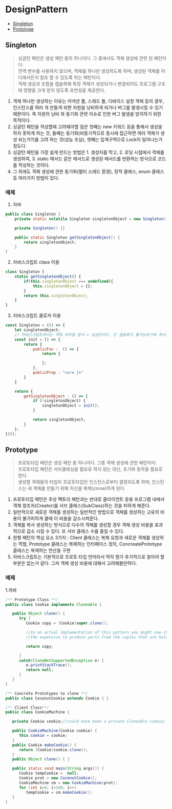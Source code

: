 # DesignPattern

- [Singleton](#singleton)
- [Prototype](#prototype)

## Singleton

> 싱글턴 패턴은 생성 패턴 중의 하나이다. 그 중에서도 객체 생성에 관련 된 패턴이다.  
> 전역 변수를 사용하지 않으며, 객체를 하나만 생성하도록 하며, 생성된 객체를 어디에서든지 참조 할 수 있도록 하는 패턴이다.  
> 객체 생성과 조합을 캡슐화해 특정 객체가 생성되거나 변경되어도 프로그램 구조에 영향을 크게 받지 않도록 유연성을 제공한다.  

1. 객체 하나만 생성하는 이유는 커넥션 풀, 스레드 풀, 디바이스 설정 객체 등의 경우, 인스턴스를 여러 개 만들게 되면 자원을 낭비하게 되거나 버그를 발생시킬 수 있기 때문이다. 즉 자원의 낭비 와 동기화 관련 이슈로 인한 버그 발생을 방지하기 위한 목적이다.
2. 싱글턴 패턴을 작성할때 고려해야할 점은 첫째는 new 키워드 등을 통해서 생성을 하지 못하게 하는 것, 둘째는 동기화(비동기적으로 동시에 접근하면 여러 객체가 생성 되는가?)를 고려 하는 것(성능 조심), 셋째는 임계구역으로 Lock이 일어나는가 정도다.
3. 싱글턴 패턴을 가장 쉽게 만드는 방법은 1. 생성자를 막고, 2. 로딩 시점에서 객체를 생성하여, 3. static 메서드 같은 메서드로 생성된 메서드를 반환하는 방식으로 코드를 작성하는 것이다.
4. 그 외에도 객체 생성에 관한 동기화(멀티 스레드 환경), 정적 클래스, enum 클래스 등 여러가지 방법이 있다.

### 예제

1. 자바
```java
public class Singleton {
    private static volatile Singleton singletonObject = new Singleton();

    private Singleton() {}

    public static Singleton getSingletonObject() {
        return singletonObject;
    }
}
```
2. 자바스크립트 class 이용
```js
class Singleton {
    static getSingletonObject() {
        if(this.singletonObject === undefined){
            this.singletonObject = {}; 
        }
        return this.singletonObject;
    } 
}
```
3. 자바스크립트 클로저 이용
```js
const Singleton = (() => {
    let singletonObject;
    // 자바스크립트에서는 객체 리터럴 방식 = 싱글턴이다. 단 캡슐화가 불가능하기에 즉시실행 함수를 통한 싱글턴이 구현가능하다.
    const init = () => { 
        return {
            publicFun :  () => {
                return {

                };
            },
            publicProp : "core js"
        }
    }

    return {
        getSingletonObject : () => {
            if (!singletonObject) {
                singletonObject = init();
            }

            return singletonObject;
        }
    };
})();    
```

## Prototype

> 프로토타입 패턴은 생성 패턴 중 하나이다. 그중 객체 생성에 관한 패턴이다.  
> 프로토타입 패턴은 서브클래싱을 필요로 하지 않는 대신, 초기화 동작을 필요로 한다.  
> 생성할 객체들의 타입이 프로토타입인 인스턴스로부터 결정되도록 하며, 인스턴스는 새 객체를 만들기 위해 자신을 복제(clone)하게 된다.

1. 프로토타입 패턴은 추상 팩토리 패턴과는 반대로 클라이언트 응용 프로그램 내에서 객체 창조자(Creator)를 서브 클래스(SubClass)하는 것을 피하게 해준다.
2. 일반적으로 새로운 객체를 생성하는 일반적인 방법으로 객체를 생성하는 고유의 비용이 불가피하게 클때 이 비용을 감소시켜준다.
3. 객체를 복사 생성하는 방식으로 다수의 객체를 생성할 경우 객체 생성 비용을 효과적으로 감소 시킬 수 있다. 또 서브 클래스 수를 줄일 수 있다.
4. 원형 패턴의 핵심 요소 3가지 : Client 클래스는 복제 요청과 새로운 객체를 생성하는 역할, Prototype 클래스는 복제하는 인터페이스 정의, ConcreatePrototype 클래스는 복제하는 연산을 구현
5. 자바스크립트는 기본적으로 프로토 타입 언어라서 딱히 뭔가 추가적으로 알아야 할 부분은 없는거 같다. 그저 객체 생성 비용에 대해서 고려해볼만하다.


### 예제

1.자바
```java
/** Prototype Class **/
public class Cookie implements Cloneable {

   public Object clone() {
      try {
         Cookie copy = (Cookie)super.clone();

         //In an actual implementation of this pattern you might now change references to
         //the expensive to produce parts from the copies that are held inside the prototype.

         return copy;

      }
      catch(CloneNotSupportedException e) {
         e.printStackTrace();
         return null;
      }
   }
}

/** Concrete Prototypes to clone **/
public class CoconutCookie extends Cookie { }

/** Client Class**/
public class CookieMachine {

   private Cookie cookie;//could have been a private Cloneable cookie;

   public CookieMachine(Cookie cookie) {
      this.cookie = cookie;
   }
   public Cookie makeCookie() {
      return (Cookie)cookie.clone();
   }
   public Object clone() { }

   public static void main(String args[]) {
      Cookie tempCookie =  null;
      Cookie prot = new CoconutCookie();
      CookieMachine cm = new CookieMachine(prot);
      for (int i=0; i<100; i++)
         tempCookie = cm.makeCookie();
   }
}
```